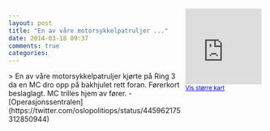 ```yaml
---
layout: post
title: "En av våre motorsykkelpatruljer ..."
date: 2014-03-18 09:37
comments: true
categories: 
---
```

<div style="float:right; margin:5px; position:relative;top:-130px;"><iframe width="150" height="150" frameborder="0" scrolling="no" marginheight="0" marginwidth="0" src="http://maps.google.com/maps?q=Ring%203,+Oslo&hl=no&t=m&z=14&output=embed&iwloc=&"></iframe><br/><small><a href="http://maps.google.com/maps?q=Ring%203,+Oslo&hl=no&t=m&z=14&source=embed&iwloc=A" style="color:#0000FF;text-align:left" target="_new">Vis st&oslash;rre kart</a></small></div>
> En av våre motorsykkelpatruljer kjørte på Ring 3 da en MC dro opp på bakhjulet rett foran. Førerkort beslaglagt. MC trilles hjem av fører.
- [Operasjonssentralen](https://twitter.com/oslopolitiops/status/445962175312850944)
